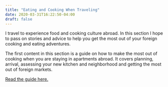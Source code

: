 ```yaml
---
title: "Eating and Cooking When Traveling"
date: 2020-03-31T16:22:50-04:00
draft: false
---
```


I travel to experience food and cooking culture abroad. In this section I hope to pass on stories and advice to help you get the most out of your foreign cooking and eating adventures.

The first content in this section is a guide on how to make the most out of cooking when you are staying in apartments abroad. It covers planning, arrival, assessing your new kitchen and neighborhood and getting the most out of foreign markets.

[Read the guide here.](guide)


